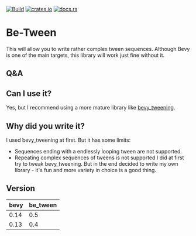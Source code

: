 [![Build](https://github.com/Bytekeeper/be_tween/actions/workflows/rust.yml/badge.svg)](https://github.com/Bytekeeper/be_tween/actions/workflows/rust.yml)
[![crates.io](https://img.shields.io/crates/v/be_tween.svg)](https://crates.io/crates/be_tween)
[![docs.rs](https://img.shields.io/docsrs/be_tween)](https://docs.rs/be_tween/)


# Be-Tween 
This will allow you to write rather complex tween sequences. 
Although Bevy is one of the main targets, this library will work just fine without it.

## Q&A
## Can I use it?
Yes, but I recommend using a more mature library like [bevy_tweening](https://crates.io/crates/bevy_tweening).

## Why did you write it?
I used bevy_tweening at first. But it has some limits:
* Sequences ending with a endlessly looping tween are not supported.
* Repeating complex sequences of tweens is not supported
I did at first try to tweak bevy_tweening. But in the end decided to write my own library - it's fun and more variety in choice is a good thing.

## Version

| bevy | be_tween |
| ---- | -------- |
| 0.14 | 0.5 |
| 0.13 | 0.4 |
